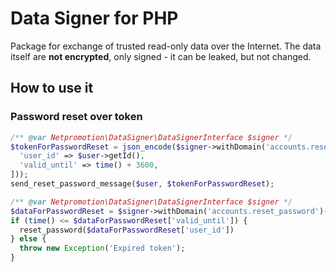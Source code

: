 # Data Signer for PHP

Package for exchange of trusted read-only data over the Internet.
The data itself are **not encrypted**, only signed - it can be leaked, but not changed.

## How to use it

### Password reset over token

```php
/** @var Netpromotion\DataSigner\DataSignerInterface $signer */
$tokenForPasswordReset = json_encode($signer->withDomain('accounts.reset_password')->signData([
  'user_id' => $user->getId(),
  'valid_until' => time() + 3600,
]));
send_reset_password_message($user, $tokenForPasswordReset);
```
```php
/** @var Netpromotion\DataSigner\DataSignerInterface $signer */
$dataForPasswordReset = $signer->withDomain('accounts.reset_password')->getData($_GET['tokenForPasswordReset']);
if (time() <= $dataForPasswordReset['valid_until']) {
  reset_password($dataForPasswordReset['user_id'])
} else {
  throw new Exception('Expired token');
}
```
